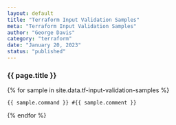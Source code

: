 ```yaml
---
layout: default
title: "Terraform Input Validation Samples"
meta: "Terraform Input Validation Samples"
author: "George Davis"
category: "terraform"
date: "January 20, 2023"
status: "published"
---
```


### {{ page.title }}

{% for sample in site.data.tf-input-validation-samples %}

    {{ sample.command }} #{{ sample.comment }}

{% endfor %}